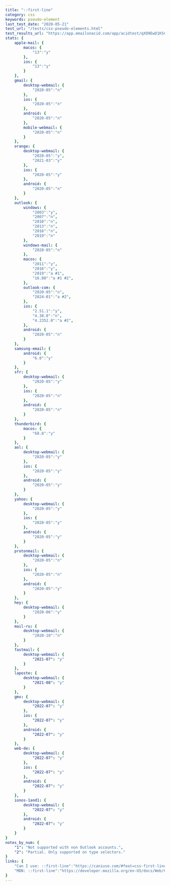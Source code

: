 ```yaml
---
title: "::first-line"
category: css
keywords: pseudo-element
last_test_date: "2020-05-21"
test_url: "/tests/css-pseudo-elements.html"
test_results_url: "https://app.emailonacid.com/app/acidtest/qXO9EwD1KSCSCrmUEccVDxVOl3Cyc4LPAbb83ElW2OFge/list"
stats: {
    apple-mail: {
        macos: {
            "13":"y"
        },
        ios: {
            "13":"y"
        }
    },
    gmail: {
        desktop-webmail: {
            "2020-05":"n"
        },
        ios: {
            "2020-05":"n"
        },
        android: {
            "2020-05":"n"
        },
        mobile-webmail: {
            "2020-05":"n"
        }
    },
    orange: {
        desktop-webmail: {
            "2020-05":"y",
            "2021-03":"y"
        },
        ios: {
            "2020-05":"y"
        },
        android: {
            "2020-05":"n"
        }
    },
    outlook: {
        windows: {
            "2003":"y",
            "2007":"n",
            "2010":"n",
            "2013":"n",
            "2016":"n",
            "2019":"n"
        },
        windows-mail: {
            "2020-05":"n"
        },
        macos: {
            "2011":"y",
            "2016":"y",
            "2019":"a #1",
            "16.80":"a #1 #2",
        },
        outlook-com: {
            "2020-05":"n",
            "2024-01":"a #2",
        },
        ios: {
            "2.51.1":"y",
            "4.38.0":"n",
            "4.2352.0":"a #2",
        },
        android: {
            "2020-05":"n"
        }
    },
    samsung-email: {
        android: {
            "6.0":"y"
        }
    },
    sfr: {
        desktop-webmail: {
            "2020-05":"y"
        },
        ios: {
            "2020-05":"n"
        },
        android: {
            "2020-05":"n"
        }
    },
    thunderbird: {
        macos: {
            "68.8":"y"
        }
    },
    aol: {
        desktop-webmail: {
            "2020-05":"y"
        },
        ios: {
            "2020-05":"y"
        },
        android: {
            "2020-05":"y"
        }
    },
    yahoo: {
        desktop-webmail: {
            "2020-05":"y"
        },
        ios: {
            "2020-05":"y"
        },
        android: {
            "2020-05":"y"
        }
    },
    protonmail: {
        desktop-webmail: {
            "2020-05":"n"
        },
        ios: {
            "2020-05":"n"
        },
        android: {
            "2020-05":"y"
        }
    },
    hey: {
        desktop-webmail: {
            "2020-06":"y"
        }
    },
    mail-ru: {
        desktop-webmail: {
            "2020-10":"n"
        }
    },
    fastmail: {
        desktop-webmail: {
            "2021-07": "y"
        }
    },
    laposte: {
        desktop-webmail: {
            "2021-08": "y"
        }
    },
    gmx: {
        desktop-webmail: {
            "2022-07": "y"
        },
        ios: {
            "2022-07": "y"
        },
        android: {
            "2022-07": "y"
        }
    },
    web-de: {
        desktop-webmail: {
            "2022-07": "y"
        },
        ios: {
            "2022-07": "y"
        },
        android: {
            "2022-07": "y"
        }
    },
    ionos-1and1: {
        desktop-webmail: {
            "2022-07": "y"
        },
        android: {
            "2022-07": "y"
        }
    }
}
notes_by_num: {
    "1": "Not supported with non Outlook accounts.",
    "2": "Partial. Only supported on type selectors."
}
links: {
    "Can I use: ::first-line":"https://caniuse.com/#feat=css-first-line",
    "MDN: ::first-line":"https://developer.mozilla.org/en-US/docs/Web/CSS/::first-line"
}
---
```

